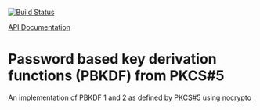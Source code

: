 [![Build Status](https://travis-ci.org/abeaumont/ocaml-pbkdf.svg?branch=master)](https://travis-ci.org/abeaumont/ocaml-pbkdf)

[API Documentation](https://abeaumont.github.io/ocaml-pbkdf)

# Password based key derivation functions (PBKDF) from PKCS#5

An implementation of PBKDF 1 and 2 as defined by [PKCS#5](https://tools.ietf.org/html/rfc2898) using [nocrypto](https://github.com/mirleft/ocaml-nocrypto)